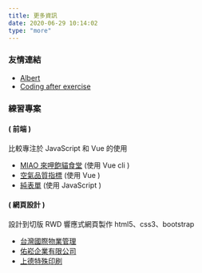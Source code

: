 ```yaml
---
title: 更多資訊
date: 2020-06-29 10:14:02
type: "more"
---
```

### 友情連結
- <a href="https://albertnotes.github.io/" target="_blank">Albert</a>
- <a href="https://medium.com/coding-after-exercise/tagged/frontend" target="_blank">Coding after exercise</a>

### 練習專案
#### ( 前端 )
比較專注於 JavaScript 和 Vue 的使用
- <a href="https://teishashu.github.io/miao/" target="_blank">MIAO 來呷飽貓食堂</a> (使用 Vue cli )
- <a href="https://teishashu.github.io/air_AQI/" target="_blank">空氣品質指標</a> (使用 Vue )
- <a href="https://teishashu.github.io/js-table-practice/table.html" target="_blank">純表單</a> (使用 JavaScript )

#### ( 網頁設計 )
設計到切版 RWD 響應式網頁製作 html5、css3、bootstrap
- <a href="https://www.twibm.com.tw/" target="_blank">台灣國際物業管理</a>
- <a href="http://www.yowsong.tw/" target="_blank">佑崧企業有限公司</a>
- <a href="http://www.netech.net.tw/DEMO/sundel/asp/" target="_blank">上德特殊印刷</a>